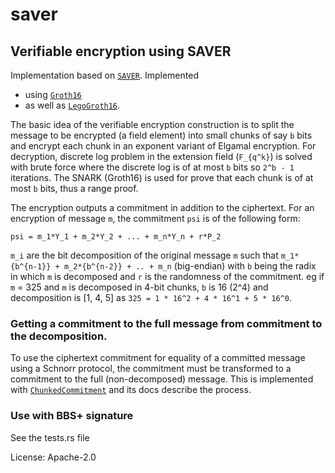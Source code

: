 # saver

## Verifiable encryption using SAVER
Implementation based on [`SAVER`]. Implemented
- using [`Groth16`]
- as well as [`LegoGroth16`].

The basic idea of the verifiable encryption construction is to split the message to be encrypted (a field element) into small chunks
of say `b` bits and encrypt each chunk in an exponent variant of Elgamal encryption. For decryption, discrete log problem in the
extension field (`F_{q^k}`) is solved with brute force where the discrete log is of at most `b` bits so `2^b - 1` iterations.
The SNARK (Groth16) is used for prove that each chunk is of at most `b` bits, thus a range proof.

The encryption outputs a commitment in addition to the ciphertext. For an encryption of message `m`, the commitment `psi` is of the following form:

```
psi = m_1*Y_1 + m_2*Y_2 + ... + m_n*Y_n + r*P_2
```

`m_i` are the bit decomposition of the original message `m` such that `m_1*{b^{n-1}} + m_2*{b^{n-2}} + .. + m_n` (big-endian) with `b` being the radix in which `m` is decomposed and `r` is the randomness of the commitment. eg if `m` = 325 and `m` is decomposed in 4-bit chunks, `b` is 16 (2^4) and decomposition is [1, 4, 5] as `325 = 1 * 16^2 + 4 * 16^1 + 5 * 16^0`.

### Getting a commitment to the full message from commitment to the decomposition.

To use the ciphertext commitment for equality of a committed message using a Schnorr protocol, the commitment must be transformed
to a commitment to the full (non-decomposed) message. This is implemented with [`ChunkedCommitment`] and its docs describe the process.

### Use with BBS+ signature

See the tests.rs file

[`SAVER`]: https://eprint.iacr.org/2019/1270
[`Groth16`]: crate::saver_groth16
[`LegoGroth16`]: crate::saver_legogroth16
[`ChunkedCommitment`]: crate::commitment::ChunkedCommitment

License: Apache-2.0
